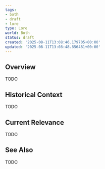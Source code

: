 ```yaml
---
tags:
- both
- draft
- lore
type: Lore
world: Both
status: draft
created: '2025-08-11T13:08:46.179705+00:00'
updated: '2025-08-11T13:08:48.856481+00:00'
---
```



## Overview

TODO
## Historical Context

TODO
## Current Relevance

TODO
## See Also

TODO
